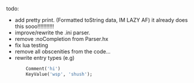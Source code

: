 todo:
- add pretty print. (Formatted toString data, IM LAZY AF) it already does this sooo!!!!!!!!!!!
- improve/rewrite the .ini parser.
- remove :noCompletion from Parser.hx
- fix lua testing
- remove all obscenities from the code...
- rewrite entry types (e.g)
    ```hx
        Comment('hi')
        KeyValue('wsp', 'shush');
    ```